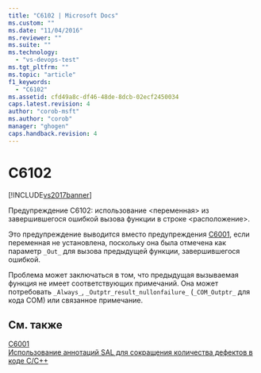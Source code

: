 ```yaml
---
title: "C6102 | Microsoft Docs"
ms.custom: ""
ms.date: "11/04/2016"
ms.reviewer: ""
ms.suite: ""
ms.technology: 
  - "vs-devops-test"
ms.tgt_pltfrm: ""
ms.topic: "article"
f1_keywords: 
  - "C6102"
ms.assetid: cfd49a8c-df46-48de-8dcb-02ecf2450034
caps.latest.revision: 4
author: "corob-msft"
ms.author: "corob"
manager: "ghogen"
caps.handback.revision: 4
---
```

# C6102
[!INCLUDE[vs2017banner](../code-quality/includes/vs2017banner.md)]

Предупреждение C6102: использование \<переменная\> из завершившегося ошибкой вызова функции в строке \<расположение\>.  
  
 Это предупреждение выводится вместо предупреждения [C6001](../code-quality/c6001.md), если переменная не установлена, поскольку она была отмечена как параметр `_Out_` для вызова предыдущей функции, завершившегося ошибкой.  
  
 Проблема может заключаться в том, что предыдущая вызываемая функция не имеет соответствующих примечаний.  Она может потребовать `_Always_`, `_Outptr_result_nullonfailure_` \(`_COM_Outptr_` для кода COM\) или связанное примечание.  
  
## См. также  
 [C6001](../code-quality/c6001.md)   
 [Использование аннотаций SAL для сокращения количества дефектов в коде C\/C\+\+](../code-quality/using-sal-annotations-to-reduce-c-cpp-code-defects.md)